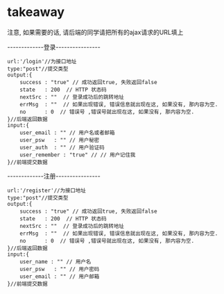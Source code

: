 takeaway
========

注意, 如果需要的话, 请后端的同学请把所有的ajax请求的URL填上

-------------登录----------------


    url:'/login'//为接口地址
    type:"post"//提交类型
    output:{
        success : "true" // 成功返回true, 失败返回false
        state   : 200  // HTTP 状态码
        nextSrc : ""  // 登录成功后的跳转地址
        errMsg  : ""  // 如果出现错误, 错误信息就出现在这, 如果没有, 那内容为空.
        no      : 0  // 错误号 ,错误号就出现在这, 如果没有, 那内容为空.
    }//后端返回数据
    input:{
        user_email : "" // 用户名或者邮箱
        user_psw   : "" // 用户秘密
        user_auth  : "" // 用户验证码
        user_remember : "true" // // 用户记住我
    }//前端提交数据


-------------注册----------------

    url:'/register'//为接口地址
    type:"post"//提交类型
    output:{
        success : "true" // 成功返回true, 失败返回false
        state   : 200  // HTTP 状态码
        nextSrc : ""  // 登录成功后的跳转地址
        errMsg  : ""  // 如果出现错误, 错误信息就出现在这, 如果没有, 那内容为空.
        no      : 0  // 错误号 ,错误号就出现在这, 如果没有, 那内容为空.
    }//后端返回数据
    input:{
        user_name : "" // 用户名
        user_psw   : "" // 用户密码
        user_email : "" // 用户邮箱
    }//前端提交数据




